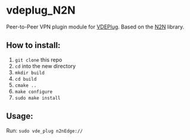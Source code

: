 # vdeplug_N2N
Peer-to-Peer VPN plugin module for [VDEPlug](https://github.com/rd235/vdeplug4). Based on the [N2N](https://github.com/ntop/n2n) library.
## How to install:

1. `git clone` this repo
2. `cd` into the new directory
3. `mkdir build`
4. `cd build`
5. `cmake ..`
6. `make configure `
7. `sudo make install`

## Usage:

Run:
`sudo vde_plug n2nEdge://`
